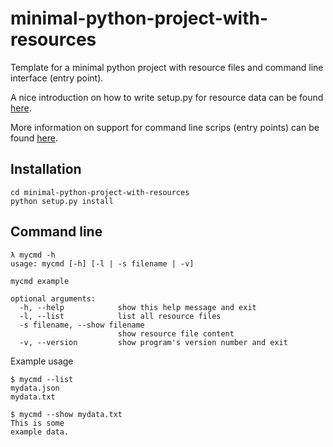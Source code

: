 # minimal-python-project-with-resources

Template for a minimal python project with resource files and
command line interface (entry point).

A nice introduction on how to write setup.py for resource data can be found 
[here](https://godatadriven.com/blog/a-practical-guide-to-using-setup-py/).

More information on support for command line scrips (entry points) can be
found [here](https://python-packaging.readthedocs.io/en/latest/command-line-scripts.html).


## Installation

```
cd minimal-python-project-with-resources
python setup.py install
```


## Command line

```
λ mycmd -h
usage: mycmd [-h] [-l | -s filename | -v]

mycmd example

optional arguments:
  -h, --help            show this help message and exit
  -l, --list            list all resource files
  -s filename, --show filename
                        show resource file content
  -v, --version         show program's version number and exit
```

Example usage

```
$ mycmd --list
mydata.json
mydata.txt
```


```
$ mycmd --show mydata.txt
This is some
example data.
```